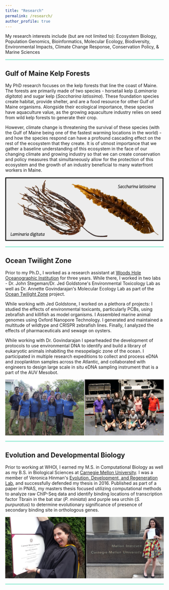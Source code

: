 ```yaml
---
title: "Research"
permalink: /research/
author_profile: true
---
```


My research interests include (but are not limited to): Ecosystem Biology, Population Genomics, Bioinformatics, Molecular Ecology, Biodiversity, Environmental Impacts, Climate Change Response, Conservation Policy, & Marine Sciences

<hr style="height:3px;border-width:0;color:#9fedd7;border-color:#9fedd7;background-color:#9fedd7">

## Gulf of Maine Kelp Forests

My PhD research focuses on the kelp forests that line the coast of Maine. The forests are primarily made of two species - horsetail kelp (*Laminaria digitata*) and sugar kelp (*Saccharina latissima*). These foundation species create habitat, provide shelter, and are a food resource for other Gulf of Maine organisms. Alongside their ecological importance, these species have aquaculture value, as the growing aquaculture industry relies on seed from wild kelp forests to generate their crop. 

However, climate change is threatening the survival of these species (with the Gulf of Maine being one of the fastest warming locations in the world) - and how the species respond can have a profound cascading effect on the rest of the ecosystem that they create. It is of utmost importance that we gather a baseline understanding of this ecosystem in the face of our changing climate and growing industry so that we can create conservation and policy measures that simultaneously allow for the protection of this ecosystem and the growth of an industry beneficial to many waterfront workers in Maine.

![Kelp.](/images/KelpTypes.jpg)

<hr style="height:3px;border-width:0;color:#9fedd7;border-color:#9fedd7;background-color:#9fedd7">

## Ocean Twilight Zone

Prior to my Ph.D., I worked as a research assistant at [Woods Hole Oceanographic Institution](https://www.whoi.edu/) for three years. While there, I worked in two labs - Dr. John Stegeman/Dr. Jed Goldstone's Environmental Toxicology Lab as well as Dr. Annette Govindarajan's Molecular Ecology Lab as part of the [Ocean Twilight Zone](https://twilightzone.whoi.edu/) project.

While working with Jed Goldstone, I worked on a plethora of projects: I studied the effects of environmental toxicants, particularly PCBs, using zebrafish and killifish as model organisms. I Assembled marine animal genomes using Oxford Nanopore Technology. I generated and maintained a multitude of wildtype and CRISPR zebrafish lines. Finally, I analyzed the effects of pharmaceuticals and sewage on oysters.

While working with Dr. Govindarajan I spearheaded the development of protocols to use environmental DNA to identify and build a library of eukaryotic animals inhabiting the mesopelagic zone of the ocean. I participated in multiple research expeditions to collect and process eDNA and zooplankton samples across the Atlantic, and collaborated with engineers to design large scale in situ eDNA sampling instrument that is a part of the AUV Mesobot.

![WHOI.](/images/WHOI.jpg)

<hr style="height:3px;border-width:0;color:#9fedd7;border-color:#9fedd7;background-color:#9fedd7">

## Evolution and Developmental Biology

Prior to working at WHOI, I earned my M.S. in Computational Biology as well as my B.S. in Biological Sciences at [Carnegie Mellon University](https://www.cmu.edu/). I was a member of Veronica Hinman's [Evolution, Development, and Regeneration Lab](https://labs.bio.cmu.edu/hinman/), and successfully defended my thesis in 2016. Published as part of a paper in PNAS, my masters thesis focused utilizing computational methods to analyze raw ChIP-Seq data and identify binding locations of transcription factor Tbrain in the bat star (*P. miniata*) and purple sea urchin (*S. purpuratus*) to determine evolutionary significance of presence of secondary binding site in orthologous genes. 

![CMU.](/images/cmu2016.jpg)

<hr style="height:3px;border-width:0;color:#9fedd7;border-color:#9fedd7;background-color:#9fedd7">


